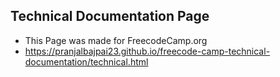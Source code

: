 ## Technical Documentation Page
- This Page was made for FreecodeCamp.org
- https://pranjalbajpai23.github.io/freecode-camp-technical-documentation/technical.html
